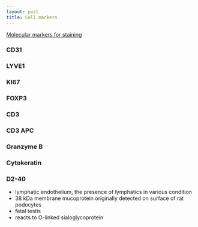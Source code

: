 ```yaml
---
layout: post
title: Cell markers
---
```



[Molecular markers for staining](http://www.pathologyoutlines.com/stains.html)

### CD31


### LYVE1


### KI67


### FOXP3


### CD3


### CD3 APC


### Granzyme B


### Cytokeratin


### D2-40

* lymphatic endothelium, the presence of lymphatics in various condition
* 38 kDa membrane mucoprotein originally detected on surface of rat podocytes
* fetal testis
* reacts to O-linked sialoglycoprotein


